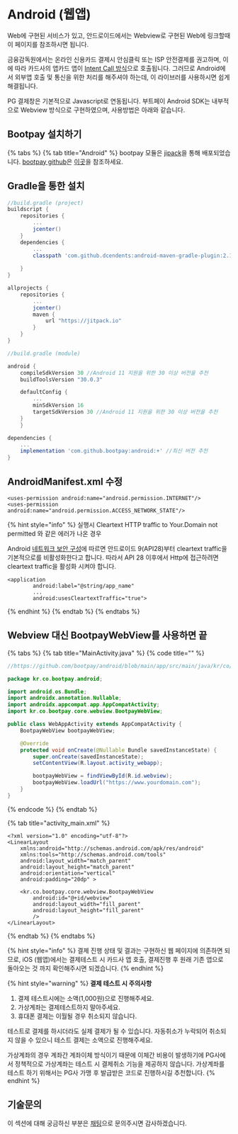 # Android (웹앱)

Web에 구현된 서비스가 있고, 안드로이드에서는 Webview로 구현된 Web에 링크할때 이 페이지를 참조하시면 됩니다.&#x20;

금융감독원에서는 온라인 신용카드 결제시 안심클릭 또는 ISP 안전결제를 권고하며, 이에 따라 카드사의 앱카드 앱이 [Intent Call 방식](https://developer.android.com/training/basics/intents?hl=ko)으로 호출됩니다. 그러므로 Android에서 외부앱 호출 및 통신을 위한 처리를 해주셔야 하는데, 이 라이브러를 사용하시면 쉽게 해결됩니다. ​ ​

PG 결제창은 기본적으로 Javascript로 연동됩니다. 부트페이 Android SDK는 내부적으로 Webview 방식으로 구현하였으며, 사용방법은 아래와 같습니다.



## Bootpay 설치하기&#x20;

{% tabs %}
{% tab title="Android" %}
bootpay 모듈은 [jipack](https://jitpack.io)을 통해 배포되었습니다. [bootpay github](https://github.com/bootpay/android)은 [이곳](https://github.com/bootpay/android)을 참조하세요.

## Gradle을 통한 설치

```groovy
//build.gradle (project)
buildscript {
    repositories {
        ...
        jcenter()
    }
    dependencies {
        ...
        classpath 'com.github.dcendents:android-maven-gradle-plugin:2.1' // 비공식 해결 방법, gradle build error 가 발생시에만 추가
 
    }
}

allprojects {
    repositories {
        ...
        jcenter()
        maven {
            url "https://jitpack.io"
        }
    }
}
```

```groovy
//build.gradle (module)

android {
    compileSdkVersion 30 //Android 11 지원을 위한 30 이상 버전을 추천 
    buildToolsVersion "30.0.3"

    defaultConfig {
        ...
        minSdkVersion 16
        targetSdkVersion 30 //Android 11 지원을 위한 30 이상 버전을 추천 
    }
    }

dependencies {
    ...
    implementation 'com.github.bootpay:android:+' //최신 버전 추천
}
```

## AndroidManifest.xml 수정&#x20;

```markup
<uses-permission android:name="android.permission.INTERNET"/>
<uses-permission android:name="android.permission.ACCESS_NETWORK_STATE"/>
```

{% hint style="info" %}
실행시 Cleartext HTTP traffic to Your.Domain not permitted 와 같은 에러가 나온 경우&#x20;

Android [네트워크 보안 구성](https://developer.android.com/training/articles/security-config#CleartextTrafficPermitted)에 따르면 안드로이드 9(API28)부터 cleartext traffic을 기본적으로를 비활성화한다고 합니다. 따라서 API 28 이후에서 Http에 접근하려면 cleartext traffic을 활성화 시켜야 합니다.

```markup
<application
        android:label="@string/app_name"
        ...
        android:usesCleartextTraffic="true">
```
{% endhint %}
{% endtab %}
{% endtabs %}

## Webview 대신 BootpayWebView를 사용하면 끝

{% tabs %}
{% tab title="MainActivity.java" %}
{% code title="" %}
```java
//https://github.com/bootpay/android/blob/main/app/src/main/java/kr/co/bootpay/android/WebAppActivity.java

package kr.co.bootpay.android;

import android.os.Bundle;
import androidx.annotation.Nullable;
import androidx.appcompat.app.AppCompatActivity;
import kr.co.bootpay.core.webview.BootpayWebView;

public class WebAppActivity extends AppCompatActivity {
    BootpayWebView bootpayWebView;

    @Override
    protected void onCreate(@Nullable Bundle savedInstanceState) {
        super.onCreate(savedInstanceState);
        setContentView(R.layout.activity_webapp);

        bootpayWebView = findViewById(R.id.webview);
        bootpayWebView.loadUrl("https://www.yourdomain.com");
    }
}

```
{% endcode %}
{% endtab %}

{% tab title="activity_main.xml" %}
```markup
<?xml version="1.0" encoding="utf-8"?>
<LinearLayout
    xmlns:android="http://schemas.android.com/apk/res/android" 
    xmlns:tools="http://schemas.android.com/tools"
    android:layout_width="match_parent"
    android:layout_height="match_parent"
    android:orientation="vertical"
    android:padding="20dp" >

    <kr.co.bootpay.core.webview.BootpayWebView
        android:id="@+id/webview"
        android:layout_width="fill_parent"
        android:layout_height="fill_parent"
        />
</LinearLayout>
```
{% endtab %}
{% endtabs %}

{% hint style="info" %}
&#x20;결제 진행 상태 및 결과는 구현하신 웹 페이지에 의존하면 되므로, iOS (웹앱)에서는 결제테스트 시 카드사 앱 호출, 결제진행 후 원래 기존 앱으로 돌아오는 것 까지 확인해주시면 되겠습니다.
{% endhint %}

{% hint style="warning" %}
**결제 테스트 시 주의사항**

1. 결제 테스트시에는 소액(1,000원)으로 진행해주세요.
2. 가상계좌는 결제테스트하지 말아주세요.
3. 휴대폰 결제는 이월될 경우 취소되지 않습니다.

테스트로 결제를 하시더라도 실제 결제가 될 수 있습니다. 자동취소가 누락되어 취소되지 않을 수 있으니 테스트 결제는 소액으로 진행해주세요.&#x20;

가상계좌의 경우 계좌간 계좌이체 방식이기 때문에 이체간 비용이 발생하기에 PG사에서 정책적으로 가상계좌는 테스트 시 결제취소 기능을 제공하지 않습니다. 가상계좌를 테스트 하기 위해서는 PG사 가맹 후 발급받은 코드로 진행하시길 추천합니다.
{% endhint %}

## 기술문의&#x20;

이 섹션에 대해 궁금하신 부분은 [채팅](https://bootpay.channel.io)으로 문의주시면 감사하겠습니다.&#x20;
